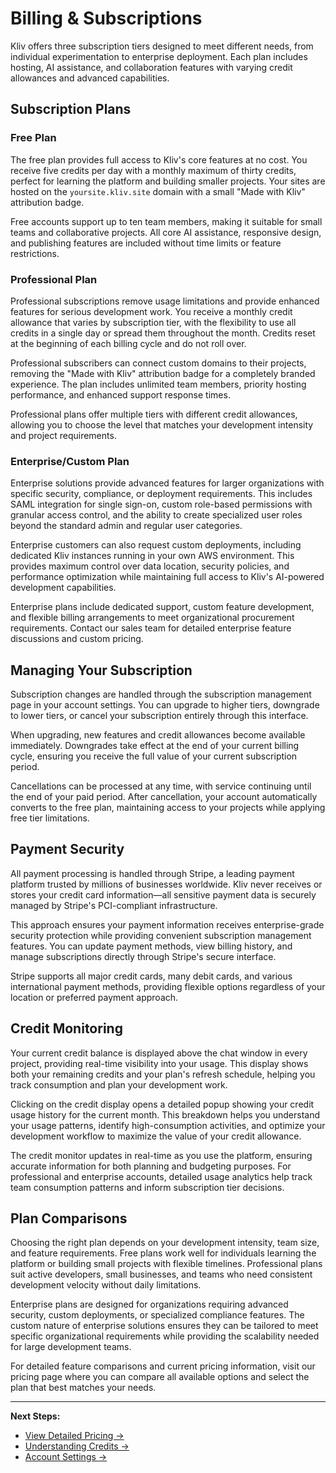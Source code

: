 # Billing & Subscriptions

Kliv offers three subscription tiers designed to meet different needs, from individual experimentation to enterprise deployment. Each plan includes hosting, AI assistance, and collaboration features with varying credit allowances and advanced capabilities.

## Subscription Plans

### Free Plan
The free plan provides full access to Kliv's core features at no cost. You receive five credits per day with a monthly maximum of thirty credits, perfect for learning the platform and building smaller projects. Your sites are hosted on the `yoursite.kliv.site` domain with a small "Made with Kliv" attribution badge.

Free accounts support up to ten team members, making it suitable for small teams and collaborative projects. All core AI assistance, responsive design, and publishing features are included without time limits or feature restrictions.

### Professional Plan
Professional subscriptions remove usage limitations and provide enhanced features for serious development work. You receive a monthly credit allowance that varies by subscription tier, with the flexibility to use all credits in a single day or spread them throughout the month. Credits reset at the beginning of each billing cycle and do not roll over.

Professional subscribers can connect custom domains to their projects, removing the "Made with Kliv" attribution badge for a completely branded experience. The plan includes unlimited team members, priority hosting performance, and enhanced support response times.

Professional plans offer multiple tiers with different credit allowances, allowing you to choose the level that matches your development intensity and project requirements.

### Enterprise/Custom Plan
Enterprise solutions provide advanced features for larger organizations with specific security, compliance, or deployment requirements. This includes SAML integration for single sign-on, custom role-based permissions with granular access control, and the ability to create specialized user roles beyond the standard admin and regular user categories.

Enterprise customers can also request custom deployments, including dedicated Kliv instances running in your own AWS environment. This provides maximum control over data location, security policies, and performance optimization while maintaining full access to Kliv's AI-powered development capabilities.

Enterprise plans include dedicated support, custom feature development, and flexible billing arrangements to meet organizational procurement requirements. Contact our sales team for detailed enterprise feature discussions and custom pricing.

## Managing Your Subscription

Subscription changes are handled through the subscription management page in your account settings. You can upgrade to higher tiers, downgrade to lower tiers, or cancel your subscription entirely through this interface.

When upgrading, new features and credit allowances become available immediately. Downgrades take effect at the end of your current billing cycle, ensuring you receive the full value of your current subscription period.

Cancellations can be processed at any time, with service continuing until the end of your paid period. After cancellation, your account automatically converts to the free plan, maintaining access to your projects while applying free tier limitations.

## Payment Security

All payment processing is handled through Stripe, a leading payment platform trusted by millions of businesses worldwide. Kliv never receives or stores your credit card information—all sensitive payment data is securely managed by Stripe's PCI-compliant infrastructure.

This approach ensures your payment information receives enterprise-grade security protection while providing convenient subscription management features. You can update payment methods, view billing history, and manage subscriptions directly through Stripe's secure interface.

Stripe supports all major credit cards, many debit cards, and various international payment methods, providing flexible options regardless of your location or preferred payment approach.

## Credit Monitoring

Your current credit balance is displayed above the chat window in every project, providing real-time visibility into your usage. This display shows both your remaining credits and your plan's refresh schedule, helping you track consumption and plan your development work.

Clicking on the credit display opens a detailed popup showing your credit usage history for the current month. This breakdown helps you understand your usage patterns, identify high-consumption activities, and optimize your development workflow to maximize the value of your credit allowance.

The credit monitor updates in real-time as you use the platform, ensuring accurate information for both planning and budgeting purposes. For professional and enterprise accounts, detailed usage analytics help track team consumption patterns and inform subscription tier decisions.

## Plan Comparisons

Choosing the right plan depends on your development intensity, team size, and feature requirements. Free plans work well for individuals learning the platform or building small projects with flexible timelines. Professional plans suit active developers, small businesses, and teams who need consistent development velocity without daily limitations.

Enterprise plans are designed for organizations requiring advanced security, custom deployments, or specialized compliance features. The custom nature of enterprise solutions ensures they can be tailored to meet specific organizational requirements while providing the scalability needed for large development teams.

For detailed feature comparisons and current pricing information, visit our pricing page where you can compare all available options and select the plan that best matches your needs.

---

**Next Steps:**
- [View Detailed Pricing →](https://kliv.dev/pricing)
- [Understanding Credits →](/getting-started/credits)
- [Account Settings →](/account/settings)